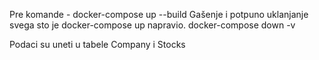 Pre komande  - docker-compose up --build 
Gašenje i potpuno uklanjanje svega sto je docker-compose up napravio.
docker-compose down -v


Podaci su uneti u tabele Company i Stocks
